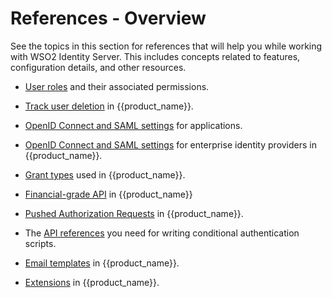 # References - Overview

See the topics in this section for references that will help you while working with WSO2 Identity Server. This includes concepts related to features, configuration details, and other resources.

- [User roles]({{base_path}}/references/user-management/user-roles/) and their associated permissions.

- [Track user deletion]({{base_path}}/references/user-management/track-deletion/) in {{product_name}}.

- [OpenID Connect and SAML settings]({{base_path}}/references/app-settings/) for applications.

- [OpenID Connect and SAML settings]({{base_path}}/references/idp-settings/) for enterprise identity providers in {{product_name}}.

- [Grant types]({{base_path}}/references/grant-types/) used in {{product_name}}.

- [Financial-grade API]({{base_path}}/references/financial-grade-api/) in {{product_name}}

- [Pushed Authorization Requests]({{base_path}}/references/pushed-authorization-requests/) in {{product_name}}.

- The [API references]({{base_path}}/references/conditional-auth/api-reference/) you need for writing conditional authentication scripts.

- [Email templates]({{base_path}}/references/email-templates/) in {{product_name}}.

- [Extensions]({{base_path}}/references/extend) in {{product_name}}.